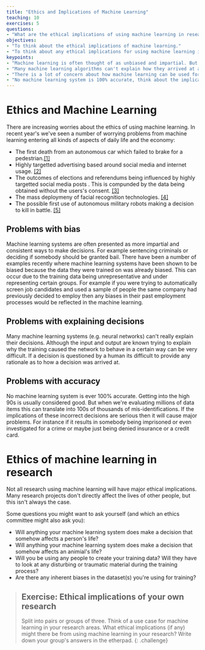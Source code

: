 ```yaml
---
title: "Ethics and Implications of Machine Learning"
teaching: 10
exercises: 5
questions:
- "What are the ethical implications of using machine learning in research?"
objectives:
- "To think about the ethical implications of machine learning."
- "To think about any ethical implications for using machine learning in research."
keypoints:
- "Machine learning is often thought of as unbiased and impartial. But if the training data is biased the machine learning will be."
- "Many machine learning algorithms can't explain how they arrived at a decision."
- "There is a lot of concern about how machine learning can be used for unethical purposes."
- "No machine learning system is 100% accurate, think about the implications of false positives and false negatives."
---
```


# Ethics and Machine Learning

There are increasing worries about the ethics of using machine learning. 
In recent year's we've seen a number of worrying problems from machine learning entering all kinds of aspects of daily life and the economy:

* The first death from an autonomous car which failed to brake for a pedestrian.[\[1\]](https://www.forbes.com/sites/meriameberboucha/2018/05/28/uber-self-driving-car-crash-what-really-happened/)
* Highly targetted advertising based around social media and internet usage. [\[2\]](https://www.wired.com/story/big-tech-can-use-ai-to-extract-many-more-ad-dollars-from-our-clicks/)
* The outcomes of elections and referendums being influenced by highly targetted social media posts . This is compunded by the data being obtained without the users's consent. [\[3\]](https://www.vox.com/policy-and-politics/2018/3/23/17151916/facebook-cambridge-analytica-trump-diagram)
* The mass deploymeny of facial recognition technologies. [\[4\]](https://www.bbc.co.uk/news/technology-44089161)
* The possible first use of autonomous military robots making a decision to kill in battle. [\[5\]](https://www.theverge.com/2021/6/3/22462840/killer-robot-autonomous-drone-attack-libya-un-report-context)

## Problems with bias

Machine learning systems are often presented as more impartial and consistent ways to make decisions. For example sentencing criminals or 
deciding if somebody should be granted bail. There have been a number of examples recently where machine learning systems have been shown to 
be biased because the data they were trained on was already biased. This can occur due to the training data being unrepresentative and 
under representing certain groups. For example if you were trying to automatically screen job candidates and used a sample of people the 
same company had previously decided to employ then any biases in their past employment processes would be reflected in the machine learning.

## Problems with explaining decisions

Many machine learning systems (e.g. neural networks) can't really explain their decisions. Although the input and output are known trying to
explain why the training caused the network to behave in a certain way can be very difficult. If a decision is questioned by a human its 
difficult to provide any rationale as to how a decision was arrived at.

## Problems with accuracy

No machine learning system is ever 100% accurate. Getting into the high 90s is usually considered good. 
But when we're evaluating millions of data items this can translate into 100s of thousands of mis-identifications. 
If the implications of these incorrect decisions are serious then it will cause major problems. For instance if it results in somebody 
being imprisoned or even investigated for a crime or maybe just being denied insurance or a credit card.

# Ethics of machine learning in research

Not all research using machine learning will have major ethical implications. 
Many research projects don't directly affect the lives of other people, but this isn't always the case.

Some questions you might want to ask yourself (and which an ethics committee might also ask you):

 * Will anything your machine learning system does make a decision that somehow affects a person's life?
 * Will anything your machine learning system does make a decision that somehow affects an animial's life?
 * Will you be using any people to create your training data? Will they have to look at any disturbing or traumatic material during the training process?
 * Are there any inherent biases in the dataset(s) you're using for training?

> ## Exercise: Ethical implications of your own research
> Split into pairs or groups of three.
> Think of a use case for machine learning in your research areas.
> What ethical implications (if any) might there be from using machine learning in your research?
> Write down your group's answers in the etherpad.
{: .challenge}



